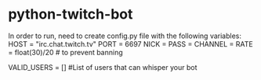 # python-twitch-bot

In order to run, need to create config.py file with the following variables:
HOST = "irc.chat.twitch.tv"
PORT = 6697
NICK = <your twitch username>
PASS = <your twitch auth code>
CHANNEL = <initial channel to join>
RATE = float(30)/20 # to prevent banning


VALID_USERS = [] #List of users that can whisper your bot

